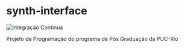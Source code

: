 synth-interface
===============

![Integração Continua](https://api.travis-ci.org/ebertti/synth-interface.png)

Projeto de Programação do programa de Pós Graduação da PUC-Rio

